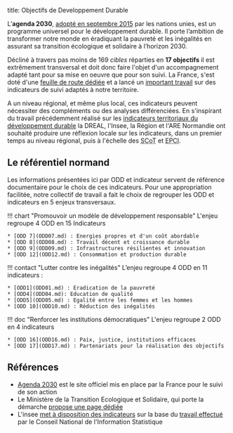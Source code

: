 title: Objectifs de Developpement Durable

L’**agenda 2030**, [adopté en septembre 2015](https://www.un.org/press/fr/2015/ag11688.doc.htm) par les nations unies, est un programme universel pour le développement durable. Il porte l’ambition de transformer notre monde en éradiquant la pauvreté et les inégalités en assurant sa transition écologique et solidaire à l’horizon 2030.

Décliné à travers pas moins de 169 _cibles_ réparties en **17 objectifs** il est extrêmement transversal et doit donc faire l'objet d'un accompagnement adapté tant pour sa mise en oeuvre que pour son suivi. La France, s'est doté d'une [feuille de route dédiée](https://www.agenda-2030.fr/actualites/feuille-de-route-de-la-france-pour-lagenda-2030-368) et a lancé un [important travail](https://www.insee.fr/fr/statistiques/2654964) sur des indicateurs de suivi adaptés à notre territoire.

A un niveau régional, et même plus local, ces indicateurs peuvent nécessiter des compléments ou des analyses différenciées. En s'inspirant du travail précédemment réalisé sur les [indicateurs territoriaux du développement durable](../archives/ITDD) la DREAL, l'Insee, la Région et l'ARE Normandie ont souhaité produire une réflexion locale sur les indicateurs, dans un premier temps au niveau régional, puis à l'échelle des <abbr title="Schéma de COhérence Territoriale">SCoT</abbr> et <abbr title="Etablissement Public de Coopération Intercommunale">EPCI</abbr>.

## Le référentiel normand

Les informations présentées ici par ODD et indicateur servent de référence documentaire pour le choix de ces indicateurs. Pour une appropriation facilitée, notre collectif de travail a fait le choix de regrouper les ODD et indicateurs en 5 enjeux transversaux.

<div markdown="1" class="two cols">
!!! chart "Promouvoir un modèle de développement responsable"
    L'enjeu regroupe 4 ODD en 15 Indicateurs

    * [ODD 7](ODD07.md) : Energies propres et d'un coût abordable
    * [ODD 8](ODD08.md) : Travail décent et croissance durable
    * [ODD 9](ODD09.md) : Infrastructures résilientes et innovation
    * [ODD 12](ODD12.md) : Consommation et production durable

!!! contact "Lutter contre les inégalités"
    L’enjeu regroupe 4 ODD en 11 indicateurs :

    * [ODD1](ODD01.md) : Eradication de la pauvreté
    * [ODD4](ODD04.md): Education de qualité
    * [ODD5](ODD05.md) : Egalité entre les femmes et les hommes
    * [ODD 10](ODD10.md) : Réduction des inégalités

!!! doc "Renforcer les institutions démocratiques"
    L'enjeu regroupe 2 ODD en 4 indicateurs

    * [ODD 16](ODD16.md) : Paix, justice, institutions efficaces
    * [ODD 17](ODD17.md) : Partenariats pour la réalisation des objectifs


</div>

## Références

* [Agenda 2030](https://www.agenda-2030.fr) est le site officiel mis en place par la France pour le suivi de son action
* Le Ministère de la Transition Ecologique et Solidaire, qui porte la démarche [propose une page dédiée](https://www.ecologique-solidaire.gouv.fr/ODD)
* L'insee [met à disposition des indicateurs](https://www.insee.fr/fr/statistiques/2654964) sur la base du [travail effectué](https://www.cnis.fr/instances/groupe-de-travail-declinaison-francaise-des-indicateurs-des-objectifs-de-developpement-durable/) par le Conseil National de l'Information Statistique
